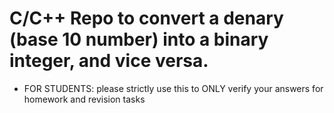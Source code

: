 # C/C++ Repo to convert a denary (base 10 number) into a binary integer, and vice versa. 
- FOR STUDENTS: please strictly use this to ONLY verify your answers for homework and revision tasks

